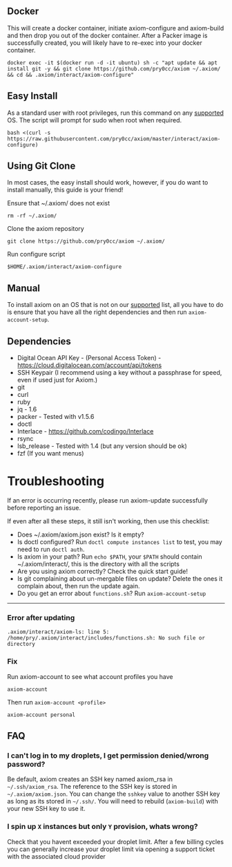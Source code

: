 ## Docker
This will create a docker container, initiate axiom-configure and axiom-build and then drop you out of the docker container. After a Packer image is successfully created, you will likely have to re-exec into your docker container.
```
docker exec -it $(docker run -d -it ubuntu) sh -c "apt update && apt install git -y && git clone https://github.com/pry0cc/axiom ~/.axiom/ && cd && .axiom/interact/axiom-configure"
```

## Easy Install 
As a standard user with root privileges, run this command on any [supported](https://github.com/pry0cc/axiom#operating-systems-supported]) OS. The script will prompt for sudo when root when required.
```
bash <(curl -s https://raw.githubusercontent.com/pry0cc/axiom/master/interact/axiom-configure)
```

## Using Git Clone
In most cases, the easy install should work, however, if you do want to install manually, this guide is your friend!

Ensure that ~/.axiom/ does not exist
```
rm -rf ~/.axiom/
```

Clone the axiom repository
```
git clone https://github.com/pry0cc/axiom ~/.axiom/
```

Run configure script
```
$HOME/.axiom/interact/axiom-configure
```
## Manual
To install axiom on an OS that is not on our [supported](https://github.com/pry0cc/axiom/blob/master/README.md#operating-systems-supported]) list, all you have to do is ensure that you have all the right dependencies and then run `axiom-account-setup`.

## Dependencies
- Digital Ocean API Key - (Personal Access Token) - https://cloud.digitalocean.com/account/api/tokens
- SSH Keypair (I recommend using a key without a passphrase for speed, even if used just for Axiom.)
- git
- curl
- ruby
- jq - 1.6 
- packer - Tested with v1.5.6
- doctl 
- Interlace - https://github.com/codingo/Interlace
- rsync
- lsb_release - Tested with 1.4 (but any version should be ok)
- fzf (If you want menus)

# Troubleshooting
If an error is occurring recently, please run axiom-update successfully before reporting an issue.

If even after all these steps, it still isn't working, then use this checklist:
- Does ~/.axiom/axiom.json exist? Is it empty?
- Is doctl configured? Run `doctl compute instances list` to test, you may need to run `doctl auth`. 
- Is axiom in your path? Run `echo $PATH`, your `$PATH` should contain ~/.axiom/interact/, this is the directory with all the scripts
- Are you using axiom correctly? Check the quick start guide!
- Is git complaining about un-mergable files on update? Delete the ones it complain about, then run the update again.
- Do you get an error about `functions.sh`? Run `axiom-account-setup`
---
### Error after updating
```
.axiom/interact/axiom-ls: line 5: /home/pry/.axiom/interact/includes/functions.sh: No such file or directory
```

### Fix
Run axiom-account to see what account profiles you have
```
axiom-account
```

Then run `axiom-account <profile>`
```
axiom-account personal
```


## FAQ
### I can't log in to my droplets, I get permission denied/wrong password?
Be default, axiom creates an SSH key named axiom_rsa in `~/.ssh/axiom_rsa`. The reference to the SSH key is stored in `~/.axiom/axiom.json`. You can change the `sshkey` value to another SSH key as long as its stored in `~/.ssh/`. You will need to rebuild (`axiom-build`) with your new SSH key to use it. 
### I spin up `X` instances but only `Y` provision, whats wrong?
Check that you havent exceeded your droplet limit. After a few billing cycles you can generally increase your droplet limit via opening a support ticket with the associated cloud provider 

